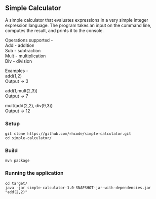 ## Simple Calculator

A simple calculator that evaluates expressions in a very simple integer expression language. The program takes an input on the command line, computes the result, and prints it to the console.

Operations supported - <br />
Add - addition <br />
Sub - subtraction <br />
Mult - multiplication <br />
Div - division <br />

Examples - <br />
add(1,2) <br /> 
Output -> 3

add(1,mult(2,3)) <br /> 
Output -> 7

mult(add(2,2), div(9,3)) <br />
Output -> 12


### Setup
```
git clone https://github.com/rhcode/simple-calculator.git
cd simple-calculator/
```

### Build
```
mvn package
```

### Running the application
```
cd target/
java -jar simple-calculator-1.0-SNAPSHOT-jar-with-dependencies.jar "add(2,2)"
```